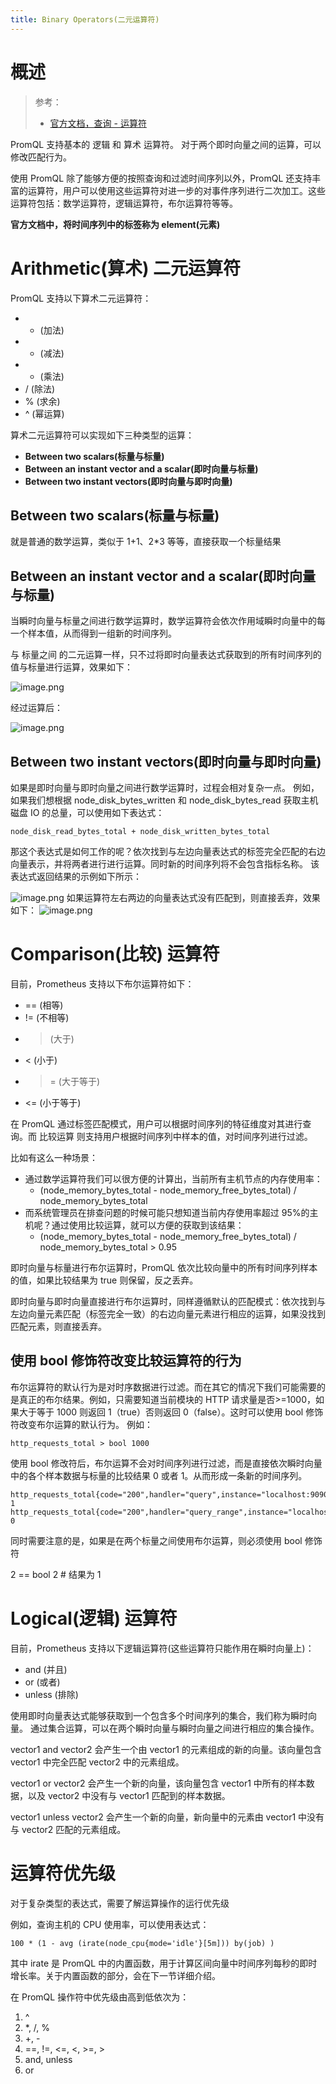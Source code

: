 ```yaml
---
title: Binary Operators(二元运算符)
---
```


# 概述

> 参考：
>
> - [官方文档，查询 - 运算符](https://prometheus.io/docs/prometheus/latest/querying/operators/#binary-operators)

PromQL 支持基本的 逻辑 和 算术 运算符。 对于两个即时向量之间的运算，可以修改匹配行为。

使用 PromQL 除了能够方便的按照查询和过滤时间序列以外，PromQL 还支持丰富的运算符，用户可以使用这些运算符对进一步的对事件序列进行二次加工。这些运算符包括：数学运算符，逻辑运算符，布尔运算符等等。

**官方文档中，将时间序列中的标签称为 element(元素)**

# Arithmetic(算术) 二元运算符

PromQL 支持以下算术二元运算符：

- - (加法)
- - (减法)
- - (乘法)
- / (除法)
- % (求余)
- ^ (幂运算)

算术二元运算符可以实现如下三种类型的运算：

- **Between two scalars(标量与标量)**
- **Between an instant vector and a scalar(即时向量与标量)**
- **Between two instant vectors(即时向量与即时向量)**

## Between two scalars(标量与标量)

就是普通的数学运算，类似于 1+1、2\*3 等等，直接获取一个标量结果

## Between an instant vector and a scalar(即时向量与标量)

当瞬时向量与标量之间进行数学运算时，数学运算符会依次作用域瞬时向量中的每一个样本值，从而得到一组新的时间序列。

与 标量之间 的二元运算一样，只不过将即时向量表达式获取到的所有时间序列的值与标量进行运算，效果如下：

![image.png](https://notes-learning.oss-cn-beijing.aliyuncs.com/zpuhbm/1626438137638-8b462402-4042-4c0d-b030-fc186973d5ab.png)

经过运算后：

![image.png](https://notes-learning.oss-cn-beijing.aliyuncs.com/zpuhbm/1626438160237-51de2eda-a03a-494a-8b86-16ffdaeb0551.png)

## Between two instant vectors(即时向量与即时向量)

如果是即时向量与即时向量之间进行数学运算时，过程会相对复杂一点。 例如，如果我们想根据 node_disk_bytes_written 和 node_disk_bytes_read 获取主机磁盘 IO 的总量，可以使用如下表达式：

```promql
node_disk_read_bytes_total + node_disk_written_bytes_total
```

那这个表达式是如何工作的呢？依次找到与左边向量表达式的标签完全匹配的右边向量表示，并将两者进行进行运算。同时新的时间序列将不会包含指标名称。 该表达式返回结果的示例如下所示：

![image.png](https://notes-learning.oss-cn-beijing.aliyuncs.com/zpuhbm/1626440024200-621fc788-29f8-4455-b933-4dbc3fa3a881.png)
如果运算符左右两边的向量表达式没有匹配到，则直接丢弃，效果如下：
![image.png](https://notes-learning.oss-cn-beijing.aliyuncs.com/zpuhbm/1626440170722-a5bee3be-4df9-4553-9525-3aadd8c193f0.png)

# Comparison(比较) 运算符

目前，Prometheus 支持以下布尔运算符如下：

- \== (相等)
- != (不相等)
- > (大于)
- < (小于)
- > \= (大于等于)
- <= (小于等于)

在 PromQL 通过标签匹配模式，用户可以根据时间序列的特征维度对其进行查询。而 比较运算 则支持用户根据时间序列中样本的值，对时间序列进行过滤。

比如有这么一种场景：

- 通过数学运算符我们可以很方便的计算出，当前所有主机节点的内存使用率：
  - (node_memory_bytes_total - node_memory_free_bytes_total) / node_memory_bytes_total
- 而系统管理员在排查问题的时候可能只想知道当前内存使用率超过 95%的主机呢？通过使用比较运算，就可以方便的获取到该结果：
  - (node_memory_bytes_total - node_memory_free_bytes_total) / node_memory_bytes_total > 0.95

即时向量与标量进行布尔运算时，PromQL 依次比较向量中的所有时间序列样本的值，如果比较结果为 true 则保留，反之丢弃。

即时向量与即时向量直接进行布尔运算时，同样遵循默认的匹配模式：依次找到与左边向量元素匹配（标签完全一致）的右边向量元素进行相应的运算，如果没找到匹配元素，则直接丢弃。

## 使用 bool 修饰符改变比较运算符的行为

布尔运算符的默认行为是对时序数据进行过滤。而在其它的情况下我们可能需要的是真正的布尔结果。例如，只需要知道当前模块的 HTTP 请求量是否>=1000，如果大于等于 1000 则返回 1（true）否则返回 0（false）。这时可以使用 bool 修饰符改变布尔运算的默认行为。 例如：

    http_requests_total > bool 1000

使用 bool 修改符后，布尔运算不会对时间序列进行过滤，而是直接依次瞬时向量中的各个样本数据与标量的比较结果 0 或者 1。从而形成一条新的时间序列。

    http_requests_total{code="200",handler="query",instance="localhost:9090",job="prometheus",method="get"}  1
    http_requests_total{code="200",handler="query_range",instance="localhost:9090",job="prometheus",method="get"}  0

同时需要注意的是，如果是在两个标量之间使用布尔运算，则必须使用 bool 修饰符

2 == bool 2 # 结果为 1

# Logical(逻辑) 运算符

目前，Prometheus 支持以下逻辑运算符(这些运算符只能作用在瞬时向量上)：

- and (并且)
- or (或者)
- unless (排除)

使用即时向量表达式能够获取到一个包含多个时间序列的集合，我们称为瞬时向量。 通过集合运算，可以在两个瞬时向量与瞬时向量之间进行相应的集合操作。

vector1 and vector2 会产生一个由 vector1 的元素组成的新的向量。该向量包含 vector1 中完全匹配 vector2 中的元素组成。

vector1 or vector2 会产生一个新的向量，该向量包含 vector1 中所有的样本数据，以及 vector2 中没有与 vector1 匹配到的样本数据。

vector1 unless vector2 会产生一个新的向量，新向量中的元素由 vector1 中没有与 vector2 匹配的元素组成。

# 运算符优先级

对于复杂类型的表达式，需要了解运算操作的运行优先级

例如，查询主机的 CPU 使用率，可以使用表达式：

```promql
100 * (1 - avg (irate(node_cpu{mode='idle'}[5m])) by(job) )
```

其中 irate 是 PromQL 中的内置函数，用于计算区间向量中时间序列每秒的即时增长率。关于内置函数的部分，会在下一节详细介绍。

在 PromQL 操作符中优先级由高到低依次为：

1. ^
2. \*, /, %
3. +, -
4. \==, !=, <=, <, >=, >
5. and, unless
6. or
